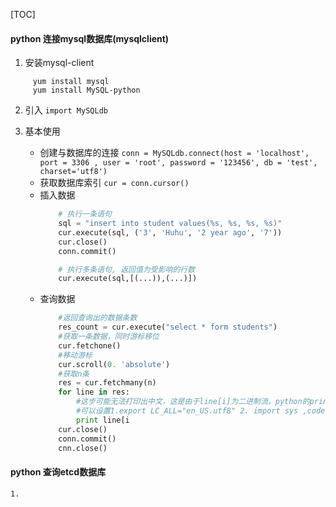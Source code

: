 <!--
 * @Author: your name
 * @Date: 2022-01-17 09:09:27
 * @LastEditTime: 2022-01-17 10:27:47
 * @LastEditors: Please set LastEditors
 * @Description: 打开koroFileHeader查看配置 进行设置: https://github.com/OBKoro1/koro1FileHeader/wiki/%E9%85%8D%E7%BD%AE
 * @FilePath: \MyNoteBook\学习笔记\python相关.md
-->

[TOC]



#### python 连接mysql数据库(mysqlclient)

1.  安装mysql-client 
   ```
        yum install mysql
        yum install MySQL-python
   ```

2. 引入
   `import MySQLdb`

3. 基本使用
    + 创建与数据库的连接
        `conn = MySQLdb.connect(host = 'localhost', port = 3306 , user = 'root', password = '123456', db = 'test', charset='utf8')`
    + 获取数据库索引 
        `cur = conn.cursor()`
    + 插入数据
        ``` python
            # 执行一条语句
            sql = "insert into student values(%s, %s, %s, %s)"
            cur.execute(sql, ('3', 'Huhu', '2 year ago', '7'))
            cur.close()
            conn.commit()

            # 执行多条语句, 返回值为受影响的行数
            cur.execute(sql,[(...)),(...)])
        ```
    + 查询数据
        ``` python
            #返回查询出的数据条数
            res_count = cur.execute("select * form students")
            #获取一条数据，同时游标移位
            cur.fetchone()
            #移动游标
            cur.scroll(0. 'absolute')
            #获取n条
            res = cur.fetchmany(n)
            for line in res:
                #这步可能无法打印出中文，这是由于line[i]为二进制流，python的print函数不会自动对其编码，使用的标准输出流中的编码集(ASCII)
                #可以设置1.export LC_ALL="en_US.utf8" 2. import sys ,codecs / sys.stdoput = codecs.getwriter("utf-8")(sys.stdoput.detach)
                print line[i
            cur.close()
            conn.commit()
            cnn.close()
        ```

#### python 查询etcd数据库
    1. 